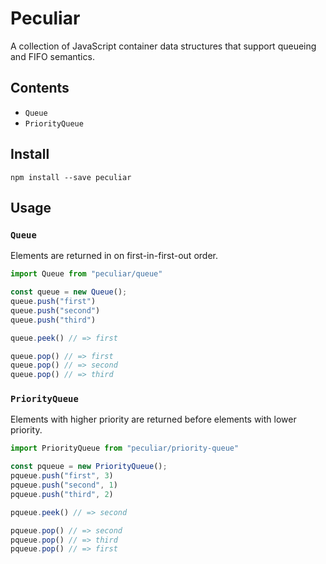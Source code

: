 # Peculiar

A collection of JavaScript container data structures that support queueing and FIFO semantics.

## Contents

- `Queue`
- `PriorityQueue`

## Install

```
npm install --save peculiar
```

## Usage

### `Queue`

Elements are returned in on first-in-first-out order.

```js
import Queue from "peculiar/queue"

const queue = new Queue();
queue.push("first")
queue.push("second")
queue.push("third")

queue.peek() // => first

queue.pop() // => first
queue.pop() // => second
queue.pop() // => third
```

### `PriorityQueue`

Elements with higher priority are returned before elements with lower priority.

```js
import PriorityQueue from "peculiar/priority-queue"

const pqueue = new PriorityQueue();
pqueue.push("first", 3)
pqueue.push("second", 1)
pqueue.push("third", 2)

pqueue.peek() // => second

pqueue.pop() // => second
pqueue.pop() // => third
pqueue.pop() // => first
```
